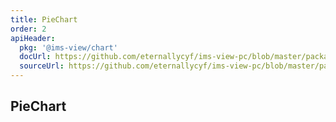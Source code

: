 ```yaml
---
title: PieChart
order: 2
apiHeader:
  pkg: '@ims-view/chart'
  docUrl: https://github.com/eternallycyf/ims-view-pc/blob/master/packages/chart/src/PieChart/index.md
  sourceUrl: https://github.com/eternallycyf/ims-view-pc/blob/master/packages/chart/src/PieChart/index.tsx
---
```


## PieChart
